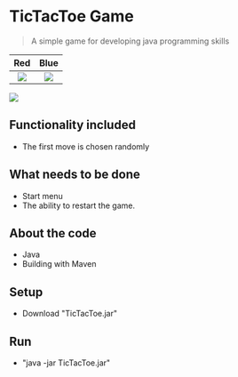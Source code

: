 # TicTacToe Game

> A simple game for developing java programming skills

 Red              |  Blue 
:-------------------------:|:-------------------------:
![](https://github.com/forafox/TicTacToe/blob/Game_release_One/images/start.png)  |  ![](https://github.com/forafox/TicTacToe/blob/Game_release_One/images/game_running.png)
![](https://github.com/forafox/TicTacToe/blob/Game_release_One/images/wins.png)

## Functionality included
- The first move is chosen randomly
## What needs to be done
- Start menu
- The ability to restart the game.
## About the code
- Java
- Building with Maven
## Setup
- Download "TicTacToe.jar"
## Run
- "java -jar TicTacToe.jar"